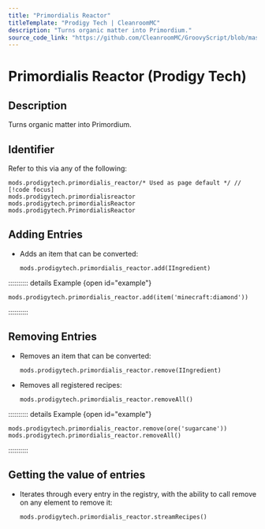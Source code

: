 ```yaml
---
title: "Primordialis Reactor"
titleTemplate: "Prodigy Tech | CleanroomMC"
description: "Turns organic matter into Primordium."
source_code_link: "https://github.com/CleanroomMC/GroovyScript/blob/master/src/main/java/com/cleanroommc/groovyscript/compat/mods/prodigytech/PrimordialisReactor.java"
---
```


# Primordialis Reactor (Prodigy Tech)

## Description

Turns organic matter into Primordium.

## Identifier

Refer to this via any of the following:

```groovy:no-line-numbers {1}
mods.prodigytech.primordialis_reactor/* Used as page default */ // [!code focus]
mods.prodigytech.primordialisreactor
mods.prodigytech.primordialisReactor
mods.prodigytech.PrimordialisReactor
```


## Adding Entries

- Adds an item that can be converted:

    ```groovy:no-line-numbers
    mods.prodigytech.primordialis_reactor.add(IIngredient)
    ```

:::::::::: details Example {open id="example"}
```groovy:no-line-numbers
mods.prodigytech.primordialis_reactor.add(item('minecraft:diamond'))
```

::::::::::

## Removing Entries

- Removes an item that can be converted:

    ```groovy:no-line-numbers
    mods.prodigytech.primordialis_reactor.remove(IIngredient)
    ```

- Removes all registered recipes:

    ```groovy:no-line-numbers
    mods.prodigytech.primordialis_reactor.removeAll()
    ```

:::::::::: details Example {open id="example"}
```groovy:no-line-numbers
mods.prodigytech.primordialis_reactor.remove(ore('sugarcane'))
mods.prodigytech.primordialis_reactor.removeAll()
```

::::::::::

## Getting the value of entries

- Iterates through every entry in the registry, with the ability to call remove on any element to remove it:

    ```groovy:no-line-numbers
    mods.prodigytech.primordialis_reactor.streamRecipes()
    ```

